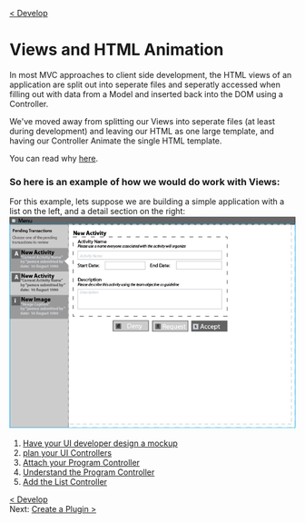[< Develop](Develop.md)
# Views and HTML Animation

In most MVC approaches to client side development, the HTML views of an application are split out into seperate files and seperatly accessed when filling out with data from a Model and inserted back into the DOM using a Controller.

We've moved away from splitting our Views into seperate files (at least during development) and leaving our HTML as one large template, and having our Controller Animate the single HTML template.

You can read why [here](develop_process_views_why.md).


### So here is an example of how we would do work with Views:
For this example, lets suppose we are building a simple application with a list on the left, and a detail section on the right:
![View Example](images/develop_view_example.png "Overview")

1. [Have your UI developer design a mockup](develop_view_ex_01_mockup.md)
2. [plan your UI Controllers](develop_view_ex_02_planControllers.md)
3. [Attach your Program Controller](develop_view_ex_03_programController.md)
4. [Understand the Program Controller](develop_view_ex_04_understandProgramController.md)
5. [Add the List Controller](develop_view_ex_05_listController.md)

[< Develop](Develop.md)     
Next: [Create a Plugin >](develop_plugin_create.md)